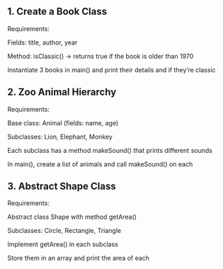 ## 1. Create a Book Class

Requirements:

Fields: title, author, year

Method: isClassic() → returns true if the book is older than 1970

Instantiate 3 books in main() and print their details and if they’re classic

## 2. Zoo Animal Hierarchy

Requirements:

Base class: Animal (fields: name, age)

Subclasses: Lion, Elephant, Monkey

Each subclass has a method makeSound() that prints different sounds

In main(), create a list of animals and call makeSound() on each

## 3. Abstract Shape Class

Requirements:

Abstract class Shape with method getArea()

Subclasses: Circle, Rectangle, Triangle

Implement getArea() in each subclass

Store them in an array and print the area of each